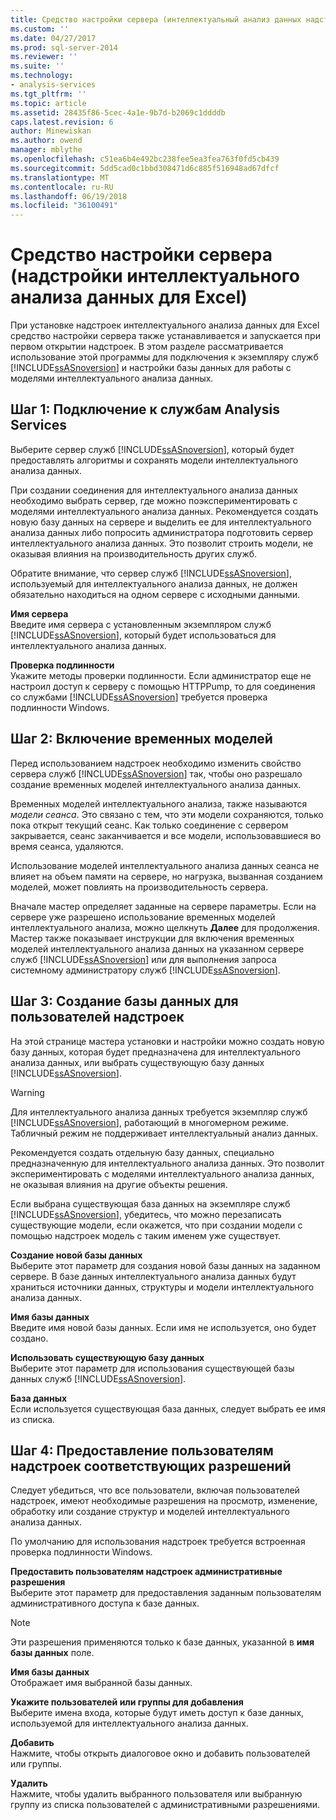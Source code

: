 ```yaml
---
title: Средство настройки сервера (интеллектуальный анализ данных надстройки для Excel) | Документы Microsoft
ms.custom: ''
ms.date: 04/27/2017
ms.prod: sql-server-2014
ms.reviewer: ''
ms.suite: ''
ms.technology:
- analysis-services
ms.tgt_pltfrm: ''
ms.topic: article
ms.assetid: 28435f86-5cec-4a1e-9b7d-b2069c1ddddb
caps.latest.revision: 6
author: Minewiskan
ms.author: owend
manager: mblythe
ms.openlocfilehash: c51ea6b4e492bc238fee5ea3fea763f0fd5cb439
ms.sourcegitcommit: 5dd5cad0c1bbd308471d6c885f516948ad67dfcf
ms.translationtype: MT
ms.contentlocale: ru-RU
ms.lasthandoff: 06/19/2018
ms.locfileid: "36100491"
---
```

# <a name="server-configuration-utility-data-mining-add-ins-for-excel"></a>Средство настройки сервера (надстройки интеллектуального анализа данных для Excel)
  При установке надстроек интеллектуального анализа данных для Excel средство настройки сервера также устанавливается и запускается при первом открытии надстроек. В этом разделе рассматривается использование этой программы для подключения к экземпляру служб [!INCLUDE[ssASnoversion](../includes/ssasnoversion-md.md)] и настройки базы данных для работы с моделями интеллектуального анализа данных.  
  

  
##  <a name="bkmk_step1"></a> Шаг 1: Подключение к службам Analysis Services  
 Выберите сервер служб [!INCLUDE[ssASnoversion](../includes/ssasnoversion-md.md)], который будет предоставлять алгоритмы и сохранять модели интеллектуального анализа данных.  
  
 При создании соединения для интеллектуального анализа данных необходимо выбрать сервер, где можно поэкспериментировать с моделями интеллектуального анализа данных. Рекомендуется создать новую базу данных на сервере и выделить ее для интеллектуального анализа данных либо попросить администратора подготовить сервер интеллектуального анализа данных. Это позволит строить модели, не оказывая влияния на производительность других служб.  
  
 Обратите внимание, что сервер служб [!INCLUDE[ssASnoversion](../includes/ssasnoversion-md.md)], используемый для интеллектуального анализа данных, не должен обязательно находиться на одном сервере с исходными данными.  
  
 **Имя сервера**  
 Введите имя сервера с установленным экземпляром служб [!INCLUDE[ssASnoversion](../includes/ssasnoversion-md.md)], который будет использоваться для интеллектуального анализа данных.  
  
 **Проверка подлинности**  
 Укажите методы проверки подлинности. Если администратор еще не настроил доступ к серверу с помощью HTTPPump, то для соединения со службами [!INCLUDE[ssASnoversion](../includes/ssasnoversion-md.md)] требуется проверка подлинности Windows.  
  
##  <a name="bkmk_step2"></a> Шаг 2: Включение временных моделей  
 Перед использованием надстроек необходимо изменить свойство сервера служб [!INCLUDE[ssASnoversion](../includes/ssasnoversion-md.md)] так, чтобы оно разрешало создание временных моделей интеллектуального анализа данных.  
  
 Временных моделей интеллектуального анализа, также называются *модели сеанса*. Это связано с тем, что эти модели сохраняются, только пока открыт текущий сеанс. Как только соединение с сервером закрывается, сеанс заканчивается и все модели, использовавшиеся во время сеанса, удаляются.  
  
 Использование моделей интеллектуального анализа данных сеанса не влияет на объем памяти на сервере, но нагрузка, вызванная созданием моделей, может повлиять на производительность сервера.  
  
 Вначале мастер определяет заданные на сервере параметры. Если на сервере уже разрешено использование временных моделей интеллектуального анализа, можно щелкнуть **Далее** для продолжения. Мастер также показывает инструкции для включения временных моделей интеллектуального анализа данных на указанном сервере служб [!INCLUDE[ssASnoversion](../includes/ssasnoversion-md.md)] или для выполнения запроса системному администратору служб [!INCLUDE[ssASnoversion](../includes/ssasnoversion-md.md)].  
  
##  <a name="bkmk_step3"></a> Шаг 3: Создание базы данных для пользователей надстроек  
 На этой странице мастера установки и настройки можно создать новую базу данных, которая будет предназначена для интеллектуального анализа данных, или выбрать существующую базу данных [!INCLUDE[ssASnoversion](../includes/ssasnoversion-md.md)].  
  
> [!WARNING]  
>  Для интеллектуального анализа данных требуется экземпляр служб [!INCLUDE[ssASnoversion](../includes/ssasnoversion-md.md)], работающий в многомерном режиме. Табличный режим не поддерживает интеллектуальный анализ данных.  
  
 Рекомендуется создать отдельную базу данных, специально предназначенную для интеллектуального анализа данных. Это позволит экспериментировать с моделями интеллектуального анализа данных, не оказывая влияния на другие объекты решения.  
  
 Если выбрана существующая база данных на экземпляре служб [!INCLUDE[ssASnoversion](../includes/ssasnoversion-md.md)], убедитесь, что можно перезаписать существующие модели, если окажется, что при создании модели с помощью надстроек модель с таким именем уже существует.  
  
 **Создание новой базы данных**  
 Выберите этот параметр для создания новой базы данных на заданном сервере. В базе данных интеллектуального анализа данных будут храниться источники данных, структуры и модели интеллектуального анализа данных.  
  
 **Имя базы данных**  
 Введите имя новой базы данных. Если имя не используется, оно будет создано.  
  
 **Использовать существующую базу данных**  
 Выберите этот параметр для использования существующей базы данных служб [!INCLUDE[ssASnoversion](../includes/ssasnoversion-md.md)].  
  
 **База данных**  
 Если используется существующая база данных, следует выбрать ее имя из списка.  
  
##  <a name="bkmk_step4"></a> Шаг 4: Предоставление пользователям надстроек соответствующих разрешений  
 Следует убедиться, что все пользователи, включая пользователей надстроек, имеют необходимые разрешения на просмотр, изменение, обработку или создание структур и моделей интеллектуального анализа данных.  
  
 По умолчанию для использования надстроек требуется встроенная проверка подлинности Windows.  
  
 **Предоставить пользователям надстроек административные разрешения**  
 Выберите этот параметр для предоставления заданным пользователям административного доступа к базе данных.  
  
> [!NOTE]  
>  Эти разрешения применяются только к базе данных, указанной в **имя базы данных** поле.  
  
 **Имя базы данных**  
 Отображает имя выбранной базы данных.  
  
 **Укажите пользователей или группы для добавления**  
 Выберите имена входа, которые будут иметь доступ к базе данных, используемой для интеллектуального анализа данных.  
  
 **Добавить**  
 Нажмите, чтобы открыть диалоговое окно и добавить пользователей или группы.  
  
 **Удалить**  
 Нажмите, чтобы удалить выбранного пользователя или выбранную группу из списка пользователей с административными разрешениями.  
  
  